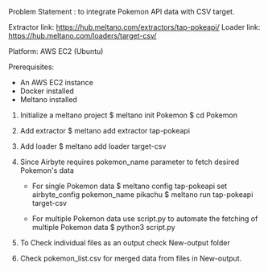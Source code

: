 Problem Statement : to integrate Pokemon API data with CSV target.

Extractor link: https://hub.meltano.com/extractors/tap-pokeapi/
Loader link: https://hub.meltano.com/loaders/target-csv/

Platform: AWS EC2 (Ubuntu)

Prerequisites:
- An AWS EC2 instance
- Docker installed
- Meltano installed

1. Initialize a meltano project 
   $ meltano init Pokemon
   $ cd Pokemon

2. Add extractor
   $ meltano add extractor tap-pokeapi

3. Add loader
   $ meltano add loader target-csv

4. Since Airbyte requires pokemon_name parameter to fetch desired Pokemon's data
   - For single Pokemon data 
     $ meltano config tap-pokeapi set airbyte_config pokemon_name pikachu
     $ meltano run tap-pokeapi target-csv

   - For multiple Pokemon data use script.py to automate the fetching of multiple Pokemon data
     $ python3 script.py

5. To Check individual files as an output check New-output folder
6. Check pokemon_list.csv for merged data from files in New-output.

